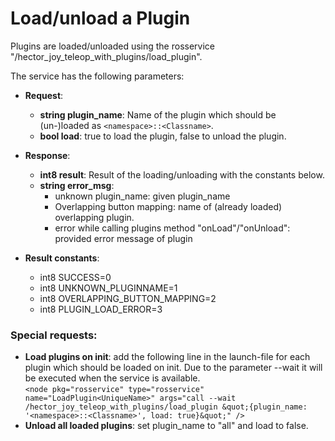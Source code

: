 # Load/unload a Plugin

Plugins are loaded/unloaded using the rosservice "/hector_joy_teleop_with_plugins/load_plugin".

The service has the following parameters:
* **Request**:
    * **string plugin_name**: Name of the plugin which should be (un-)loaded as `<namespace>::<Classname>`.
    * **bool load**: true to load the plugin, false to unload the plugin.

* **Response**:
    * **int8 result**: Result of the loading/unloading with the constants below.
    * **string error_msg**:
        * unknown plugin_name: given plugin_name
        * Overlapping button mapping: name of (already loaded) overlapping plugin.
        * error while calling plugins method "onLoad"/"onUnload": provided error message of plugin

* **Result constants**:
    * int8 SUCCESS=0
    * int8 UNKNOWN_PLUGINNAME=1
    * int8 OVERLAPPING_BUTTON_MAPPING=2
    * int8 PLUGIN_LOAD_ERROR=3
    
### Special requests:
* **Load plugins on init**: add the following line in the launch-file for each plugin which should be loaded on init. Due to the parameter --wait it will be executed when the service is available.\
`<node pkg="rosservice" type="rosservice" name="LoadPlugin<UniqueName>" args="call --wait /hector_joy_teleop_with_plugins/load_plugin &quot;{plugin_name: '<namespace>::<Classname>', load: true}&quot;" />`
* **Unload all loaded plugins**: set plugin_name to "all" and load to false.
